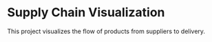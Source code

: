 # Supply Chain Visualization

This project visualizes the flow of products from suppliers to delivery.